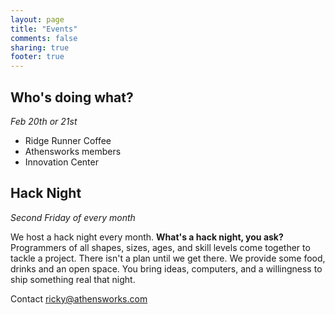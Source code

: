 ```yaml
---
layout: page
title: "Events"
comments: false
sharing: true
footer: true
---
```


Who's doing what?
-------------------
*Feb 20th or 21st*
* Ridge Runner Coffee
* Athensworks members
* Innovation Center

Hack Night
----------
*Second Friday of every month*

We host a hack night every month. **What's a hack night, you ask?** Programmers of all shapes, sizes, ages, and skill levels come together to tackle a project.  There isn't a plan until we get there.  We provide some food, drinks and an open space.  You bring ideas, computers, and a willingness to ship something real that night.

Contact [ricky@athensworks.com](mailto:ricky@athensworks.com)
